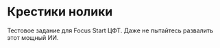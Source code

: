 # Крестики нолики
Тестовое задание для Focus Start ЦФТ.
Даже не пытайтесь развалить этот мощный ИИ.
